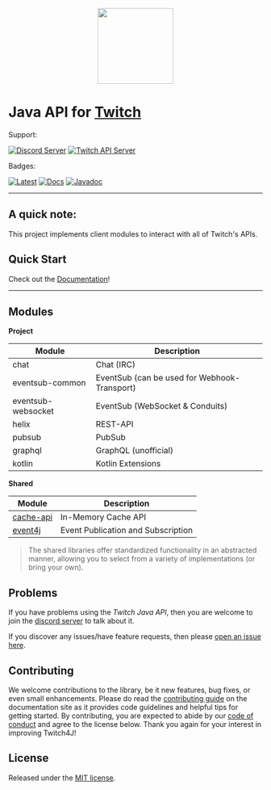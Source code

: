 <p align="center"><a href="https://twitch4j.github.io/"><img src=".github/logo.png?raw=true" width="150"></a></p>

# Java API for [Twitch](https://www.twitch.tv/)

Support:

[![Discord Server](https://discordapp.com/api/guilds/143001431388061696/embed.png?style=banner2)](https://discord.gg/FQ5vgW3)
[![Twitch API Server](https://discordapp.com/api/guilds/325552783787032576/embed.png?style=banner2)](https://discord.gg/8NXaEyV)

Badges:

[![Latest](https://img.shields.io/github/release/twitch4j/twitch4j/all.svg?style=flate&label=latest)](https://search.maven.org/search?q=g:com.github.twitch4j)
[![Docs](https://img.shields.io/badge/documentation-github%20pages-8A2BE2)](https://twitch4j.github.io/)
[![Javadoc](https://javadoc.io/badge/com.github.twitch4j/twitch4j.svg)](https://twitch4j.github.io/javadoc/)

--------

## A quick note:

This project implements client modules to interact with all of Twitch's APIs.

## Quick Start

Check out the [Documentation](https://twitch4j.github.io/getting-started/installation)!

--------

## Modules

**Project**

| Module             | Description                                  |
|--------------------|----------------------------------------------|
| chat               | Chat (IRC)                                   |
| eventsub-common    | EventSub (can be used for Webhook-Transport) |
| eventsub-websocket | EventSub (WebSocket & Conduits)              |
| helix              | REST-API                                     |
| pubsub             | PubSub                                       |
| graphql            | GraphQL (unofficial)                         |
| kotlin             | Kotlin Extensions                            |

**Shared**

| Module                                              | Description                        |
|-----------------------------------------------------|------------------------------------|
| [cache-api](https://github.com/Xanthic/cache-api)   | In-Memory Cache API                |
| [event4j](https://github.com/PhilippHeuer/events4j) | Event Publication and Subscription |

> The shared libraries offer standardized functionality in an abstracted manner, allowing you to select from a variety of implementations (or bring your own).

## Problems

If you have problems using the *Twitch Java API*, then you are welcome to join the [discord server](https://discord.gg/FQ5vgW3) to talk about it.

If you discover any issues/have feature requests, then please [open an issue here](https://github.com/twitch4j/twitch4j/issues/new).

## Contributing

We welcome contributions to the library, be it new features, bug fixes, or even small enhancements.
Please do read the [contributing guide](https://twitch4j.github.io/contribution/) on the documentation site as it provides code guidelines and helpful tips for getting started.
By contributing, you are expected to abide by our [code of conduct](https://github.com/twitch4j/.github/blob/main/CODE_OF_CONDUCT.md) and agree to the license below.
Thank you again for your interest in improving Twitch4J!

## License

Released under the [MIT license](./LICENSE).
